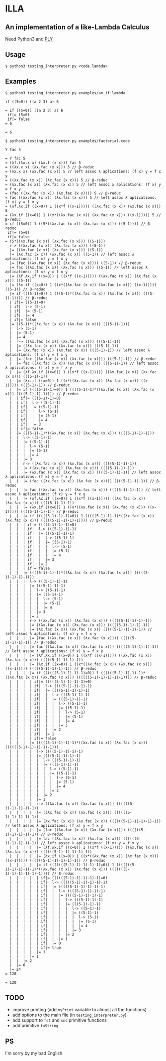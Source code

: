 ILLA
====

An implementation of a like-Lambda Calculus
-------------------------------------------

Need Python3 and [PLY](http://www.dabeaz.com/ply/)

Usage
-----

    $ python3 testing_interpreter.py <code.lambda>


Examples
--------

    $ python3 testing_interpreter.py examples/an_if.lambda
    
    if ((5=0)) ((a 2 3) a) 6
    
    = if ((5=0)) ((a 2 3) a) 6
     if|= (5=0)
     if|= false
    = 6
    
    = 6

    $ python3 testing_interpreter.py examples/factorial.code
    
    Y fac 5
    
    = Y fac 5
    = (λf.(λx.x x) (λx.f (x x))) fac 5
    = ((λx.x x) (λx.fac (x x))) 5 // β-reduc
    = (λx.x x) (λx.fac (x x)) 5 // left assoc λ aplications: (f x) y = f x y
    = ((λx.fac (x x)) (λx.fac (x x))) 5 // β-reduc
    = (λx.fac (x x)) (λx.fac (x x)) 5 // left assoc λ aplications: (f x) y = f x y
    = (fac ((λx.fac (x x)) (λx.fac (x x)))) 5 // β-reduc
    = fac ((λx.fac (x x)) (λx.fac (x x))) 5 // left assoc λ aplications: (f x) y = f x y
    = (λf.λx.if ((x=0)) 1 ((x*f ((x-1))))) ((λx.fac (x x)) (λx.fac (x x))) 5
    = (λx.if ((x=0)) 1 ((x*((λx.fac (x x)) (λx.fac (x x))) ((x-1))))) 5 // β-reduc
    = if ((5=0)) 1 ((5*((λx.fac (x x)) (λx.fac (x x))) ((5-1)))) // β-reduc
     if|= (5=0)
     if|= false
    = (5*((λx.fac (x x)) (λx.fac (x x))) ((5-1)))
      r-> ((λx.fac (x x)) (λx.fac (x x))) ((5-1))
      |= ((λx.fac (x x)) (λx.fac (x x))) ((5-1))
      |= (λx.fac (x x)) (λx.fac (x x)) ((5-1)) // left assoc λ aplications: (f x) y = f x y
      |= (fac ((λx.fac (x x)) (λx.fac (x x)))) ((5-1)) // β-reduc
      |= fac ((λx.fac (x x)) (λx.fac (x x))) ((5-1)) // left assoc λ aplications: (f x) y = f x y
      |= (λf.λx.if ((x=0)) 1 ((x*f ((x-1))))) ((λx.fac (x x)) (λx.fac (x x))) ((5-1))
      |= (λx.if ((x=0)) 1 ((x*((λx.fac (x x)) (λx.fac (x x))) ((x-1))))) ((5-1)) // β-reduc
      |= if (((5-1)=0)) 1 (((5-1)*((λx.fac (x x)) (λx.fac (x x))) (((5-1)-1)))) // β-reduc
      | if|= ((5-1)=0)
      | if|  l-> (5-1)
      | if|  |= (5-1)
      | if|  |= 4
      | if|= false
      |= ((5-1)*((λx.fac (x x)) (λx.fac (x x))) (((5-1)-1)))
      |  l-> (5-1)
      |  |= (5-1)
      |  |= 4
      |  r-> ((λx.fac (x x)) (λx.fac (x x))) (((5-1)-1))
      |  |= ((λx.fac (x x)) (λx.fac (x x))) (((5-1)-1))
      |  |= (λx.fac (x x)) (λx.fac (x x)) (((5-1)-1)) // left assoc λ aplications: (f x) y = f x y
      |  |= (fac ((λx.fac (x x)) (λx.fac (x x)))) (((5-1)-1)) // β-reduc
      |  |= fac ((λx.fac (x x)) (λx.fac (x x))) (((5-1)-1)) // left assoc λ aplications: (f x) y = f x y
      |  |= (λf.λx.if ((x=0)) 1 ((x*f ((x-1))))) ((λx.fac (x x)) (λx.fac (x x))) (((5-1)-1))
      |  |= (λx.if ((x=0)) 1 ((x*((λx.fac (x x)) (λx.fac (x x))) ((x-1))))) (((5-1)-1)) // β-reduc
      |  |= if ((((5-1)-1)=0)) 1 ((((5-1)-1)*((λx.fac (x x)) (λx.fac (x x))) ((((5-1)-1)-1)))) // β-reduc
      |  | if|= (((5-1)-1)=0)
      |  | if|  l-> ((5-1)-1)
      |  | if|  |= ((5-1)-1)
      |  | if|  |  l-> (5-1)
      |  | if|  |  |= (5-1)
      |  | if|  |  |= 4
      |  | if|  |= 3
      |  | if|= false
      |  |= (((5-1)-1)*((λx.fac (x x)) (λx.fac (x x))) ((((5-1)-1)-1)))
      |  |  l-> ((5-1)-1)
      |  |  |= ((5-1)-1)
      |  |  |  l-> (5-1)
      |  |  |  |= (5-1)
      |  |  |  |= 4
      |  |  |= 3
      |  |  r-> ((λx.fac (x x)) (λx.fac (x x))) ((((5-1)-1)-1))
      |  |  |= ((λx.fac (x x)) (λx.fac (x x))) ((((5-1)-1)-1))
      |  |  |= (λx.fac (x x)) (λx.fac (x x)) ((((5-1)-1)-1)) // left assoc λ aplications: (f x) y = f x y
      |  |  |= (fac ((λx.fac (x x)) (λx.fac (x x)))) ((((5-1)-1)-1)) // β-reduc
      |  |  |= fac ((λx.fac (x x)) (λx.fac (x x))) ((((5-1)-1)-1)) // left assoc λ aplications: (f x) y = f x y
      |  |  |= (λf.λx.if ((x=0)) 1 ((x*f ((x-1))))) ((λx.fac (x x)) (λx.fac (x x))) ((((5-1)-1)-1))
      |  |  |= (λx.if ((x=0)) 1 ((x*((λx.fac (x x)) (λx.fac (x x))) ((x-1))))) ((((5-1)-1)-1)) // β-reduc
      |  |  |= if (((((5-1)-1)-1)=0)) 1 (((((5-1)-1)-1)*((λx.fac (x x)) (λx.fac (x x))) (((((5-1)-1)-1)-1)))) // β-reduc
      |  |  | if|= ((((5-1)-1)-1)=0)
      |  |  | if|  l-> (((5-1)-1)-1)
      |  |  | if|  |= (((5-1)-1)-1)
      |  |  | if|  |  l-> ((5-1)-1)
      |  |  | if|  |  |= ((5-1)-1)
      |  |  | if|  |  |  l-> (5-1)
      |  |  | if|  |  |  |= (5-1)
      |  |  | if|  |  |  |= 4
      |  |  | if|  |  |= 3
      |  |  | if|  |= 2
      |  |  | if|= false
      |  |  |= ((((5-1)-1)-1)*((λx.fac (x x)) (λx.fac (x x))) (((((5-1)-1)-1)-1)))
      |  |  |  l-> (((5-1)-1)-1)
      |  |  |  |= (((5-1)-1)-1)
      |  |  |  |  l-> ((5-1)-1)
      |  |  |  |  |= ((5-1)-1)
      |  |  |  |  |  l-> (5-1)
      |  |  |  |  |  |= (5-1)
      |  |  |  |  |  |= 4
      |  |  |  |  |= 3
      |  |  |  |= 2
      |  |  |  r-> ((λx.fac (x x)) (λx.fac (x x))) (((((5-1)-1)-1)-1))
      |  |  |  |= ((λx.fac (x x)) (λx.fac (x x))) (((((5-1)-1)-1)-1))
      |  |  |  |= (λx.fac (x x)) (λx.fac (x x)) (((((5-1)-1)-1)-1)) // left assoc λ aplications: (f x) y = f x y
      |  |  |  |= (fac ((λx.fac (x x)) (λx.fac (x x)))) (((((5-1)-1)-1)-1)) // β-reduc
      |  |  |  |= fac ((λx.fac (x x)) (λx.fac (x x))) (((((5-1)-1)-1)-1)) // left assoc λ aplications: (f x) y = f x y
      |  |  |  |= (λf.λx.if ((x=0)) 1 ((x*f ((x-1))))) ((λx.fac (x x)) (λx.fac (x x))) (((((5-1)-1)-1)-1))
      |  |  |  |= (λx.if ((x=0)) 1 ((x*((λx.fac (x x)) (λx.fac (x x))) ((x-1))))) (((((5-1)-1)-1)-1)) // β-reduc
      |  |  |  |= if ((((((5-1)-1)-1)-1)=0)) 1 ((((((5-1)-1)-1)-1)*((λx.fac (x x)) (λx.fac (x x))) ((((((5-1)-1)-1)-1)-1)))) // β-reduc
      |  |  |  | if|= (((((5-1)-1)-1)-1)=0)
      |  |  |  | if|  l-> ((((5-1)-1)-1)-1)
      |  |  |  | if|  |= ((((5-1)-1)-1)-1)
      |  |  |  | if|  |  l-> (((5-1)-1)-1)
      |  |  |  | if|  |  |= (((5-1)-1)-1)
      |  |  |  | if|  |  |  l-> ((5-1)-1)
      |  |  |  | if|  |  |  |= ((5-1)-1)
      |  |  |  | if|  |  |  |  l-> (5-1)
      |  |  |  | if|  |  |  |  |= (5-1)
      |  |  |  | if|  |  |  |  |= 4
      |  |  |  | if|  |  |  |= 3
      |  |  |  | if|  |  |= 2
      |  |  |  | if|  |= 1
      |  |  |  | if|= false
      |  |  |  |= (((((5-1)-1)-1)-1)*((λx.fac (x x)) (λx.fac (x x))) ((((((5-1)-1)-1)-1)-1)))
      |  |  |  |  l-> ((((5-1)-1)-1)-1)
      |  |  |  |  |= ((((5-1)-1)-1)-1)
      |  |  |  |  |  l-> (((5-1)-1)-1)
      |  |  |  |  |  |= (((5-1)-1)-1)
      |  |  |  |  |  |  l-> ((5-1)-1)
      |  |  |  |  |  |  |= ((5-1)-1)
      |  |  |  |  |  |  |  l-> (5-1)
      |  |  |  |  |  |  |  |= (5-1)
      |  |  |  |  |  |  |  |= 4
      |  |  |  |  |  |  |= 3
      |  |  |  |  |  |= 2
      |  |  |  |  |= 1
      |  |  |  |  r-> ((λx.fac (x x)) (λx.fac (x x))) ((((((5-1)-1)-1)-1)-1))
      |  |  |  |  |= ((λx.fac (x x)) (λx.fac (x x))) ((((((5-1)-1)-1)-1)-1))
      |  |  |  |  |= (λx.fac (x x)) (λx.fac (x x)) ((((((5-1)-1)-1)-1)-1)) // left assoc λ aplications: (f x) y = f x y
      |  |  |  |  |= (fac ((λx.fac (x x)) (λx.fac (x x)))) ((((((5-1)-1)-1)-1)-1)) // β-reduc
      |  |  |  |  |= fac ((λx.fac (x x)) (λx.fac (x x))) ((((((5-1)-1)-1)-1)-1)) // left assoc λ aplications: (f x) y = f x y
      |  |  |  |  |= (λf.λx.if ((x=0)) 1 ((x*f ((x-1))))) ((λx.fac (x x)) (λx.fac (x x))) ((((((5-1)-1)-1)-1)-1))
      |  |  |  |  |= (λx.if ((x=0)) 1 ((x*((λx.fac (x x)) (λx.fac (x x))) ((x-1))))) ((((((5-1)-1)-1)-1)-1)) // β-reduc
      |  |  |  |  |= if (((((((5-1)-1)-1)-1)-1)=0)) 1 (((((((5-1)-1)-1)-1)-1)*((λx.fac (x x)) (λx.fac (x x))) (((((((5-1)-1)-1)-1)-1)-1)))) // β-reduc
      |  |  |  |  | if|= ((((((5-1)-1)-1)-1)-1)=0)
      |  |  |  |  | if|  l-> (((((5-1)-1)-1)-1)-1)
      |  |  |  |  | if|  |= (((((5-1)-1)-1)-1)-1)
      |  |  |  |  | if|  |  l-> ((((5-1)-1)-1)-1)
      |  |  |  |  | if|  |  |= ((((5-1)-1)-1)-1)
      |  |  |  |  | if|  |  |  l-> (((5-1)-1)-1)
      |  |  |  |  | if|  |  |  |= (((5-1)-1)-1)
      |  |  |  |  | if|  |  |  |  l-> ((5-1)-1)
      |  |  |  |  | if|  |  |  |  |= ((5-1)-1)
      |  |  |  |  | if|  |  |  |  |  l-> (5-1)
      |  |  |  |  | if|  |  |  |  |  |= (5-1)
      |  |  |  |  | if|  |  |  |  |  |= 4
      |  |  |  |  | if|  |  |  |  |= 3
      |  |  |  |  | if|  |  |  |= 2
      |  |  |  |  | if|  |  |= 1
      |  |  |  |  | if|  |= 0
      |  |  |  |  | if|= true
      |  |  |  |  |= 1
      |  |  |  |= 1
      |  |  |= 2
      |  |= 6
      |= 24
    = 120
    
    = 120

TODO
----

- improve printing (add `myPrint` variable to almost all the functions)
- add options to the main file (in `testing_interpreter.py`)
- add support to `fst` and `snd` primitive functions
- add primitive `toString`

PS
--

I'm sorry by my bad English.
